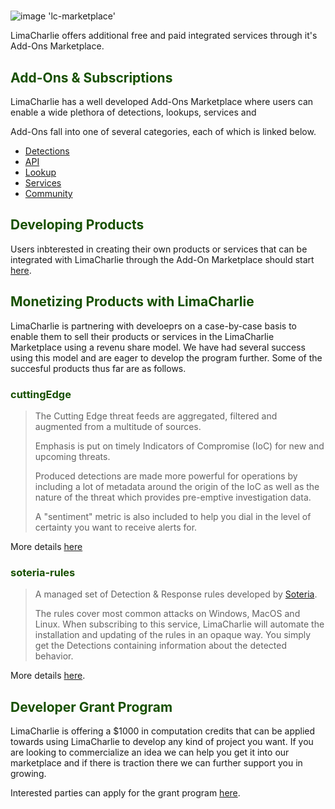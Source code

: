 <!-- leave the empty title here... the image below displays the info BUT the platform requires something here -->
# 

![image 'lc-marketplace'](https://storage.googleapis.com/limacharlie-io/brand/logo/lc-marketplace.png)

LimaCharlie offers additional free and paid integrated services through it's Add-Ons Marketplace.

## <span style="color:#185000">Add-Ons & Subscriptions</span> 

LimaCharlie has a well developed Add-Ons Marketplace where users can enable a wide plethora of detections, lookups, services and 

Add-Ons fall into one of several categories, each of which is linked below.

* [Detections](./addon-detections.md)
* [API](./addon-api.md)
* [Lookup](./addon-lookup.md)
* [Services](./addon-services.md)
* [Community](./addon-community.md)

## <span style="color:#185000">Developing Products</span> 

Users inbterested in creating their own products or services that can be integrated with LimaCharlie through the Add-On Marketplace should start [here](./user_addons.md).

## <span style="color:#185000">Monetizing Products with LimaCharlie</span> 

LimaCharlie is partnering with develoeprs on a case-by-case basis to enable them to sell their products or services in the LimaCharlie Marketplace using a revenu share model. We have had several success using this model and are eager to develop the program further. Some of the succesful products thus far are as follows.

### <span style="color:#185000">cuttingEdge</span> 

>The Cutting Edge threat feeds are aggregated, filtered and augmented from a multitude of sources.
>
>Emphasis is put on timely Indicators of Compromise (IoC) for new and upcoming threats.
>
>Produced detections are made more powerful for operations by including a lot of metadata around the origin of the IoC as well as the nature of the threat which provides pre-emptive investigation data.
>
>A "sentiment" metric is also included to help you dial in the level of certainty you want to receive alerts for.

More details [here](./addon-community.md#cuttingedge)

### <span style="color:#185000">soteria-rules</span> 

>A managed set of Detection & Response rules developed by [Soteria](https://soteria.io/).
>
>The rules cover most common attacks on Windows, MacOS and Linux. When subscribing to this service, LimaCharlie will automate the installation and updating of the rules in an opaque way. You simply get the Detections containing information about the detected behavior.

More details [here](./addon-community.md#soteria-rules).

## <span style="color:#185000">Developer Grant Program</span> 

LimaCharlie is offering a $1000 in computation credits that can be applied towards using LimaCharlie to develop any kind of project you want. If you are looking to commercialize an idea we can help you get it into our marketplace and if there is traction there we can further support you in growing.

Interested parties can apply for the grant program [here](https://limacharlie.io/grant-program).


